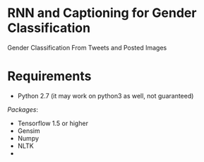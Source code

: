 # RNN and Captioning for Gender Classification
Gender Classification From Tweets and Posted Images

# Requirements
- Python 2.7 (it may work on python3 as well, not guaranteed)

_Packages_:
* Tensorflow 1.5 or higher
* Gensim
* Numpy
* NLTK
* 
